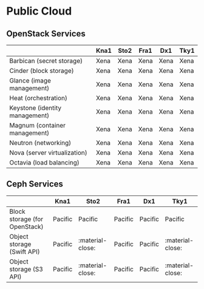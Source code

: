 # Public Cloud

## OpenStack Services

|                                | Kna1  | Sto2   | Fra1  | Dx1   | Tky1   |
| ------------------------------ | ----- | ------ | ----- | ----- | ------ |
| Barbican (secret storage)      | Xena  | Xena   | Xena  | Xena  | Xena   |
| Cinder (block storage)         | Xena  | Xena   | Xena  | Xena  | Xena   |
| Glance (image management)      | Xena  | Xena   | Xena  | Xena  | Xena   |
| Heat (orchestration)           | Xena  | Xena   | Xena  | Xena  | Xena   |
| Keystone (identity management) | Xena  | Xena   | Xena  | Xena  | Xena   |
| Magnum (container management)  | Xena  | Xena   | Xena  | Xena  | Xena   |
| Neutron (networking)           | Xena  | Xena   | Xena  | Xena  | Xena   |
| Nova (server virtualization)   | Xena  | Xena   | Xena  | Xena  | Xena   |
| Octavia (load balancing)       | Xena  | Xena   | Xena  | Xena  | Xena   |


## Ceph Services

|                               | Kna1      | Sto2             | Fra1    | Dx1     | Tky1             |
| --------------------------    | --------- | ------           | -----   | -----   | ------           |
| Block storage (for OpenStack) | Pacific   | Pacific          | Pacific | Pacific | Pacific          |
| Object storage (Swift API)    | Pacific   | :material-close: | Pacific | Pacific | :material-close: |
| Object storage (S3 API)       | Pacific   | :material-close: | Pacific | Pacific | :material-close: |
